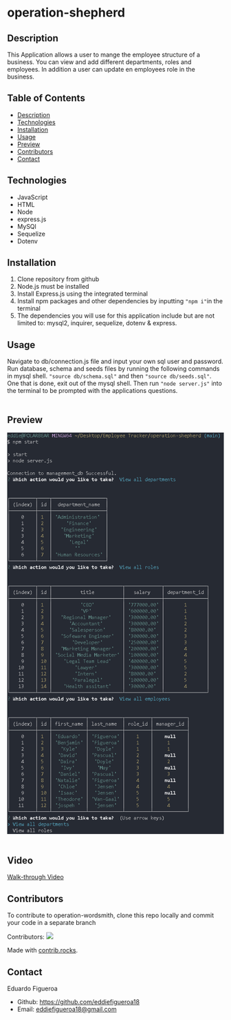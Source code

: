 # operation-shepherd

## Description
This Application allows a user to mange the employee structure of a business. You can view and add different departments, roles and employees. In addition a user can update en employees role in the business. 

## Table of Contents
* [Description](#description)
* [Technologies](#technologies)
* [Installation](#installation)
* [Usage](#usage)
* [Preview](#preview)
* [Contributors](#contributors)
* [Contact](#contact)

## Technologies 
* JavaScript
* HTML
* Node
* express.js
* MySQl
* Sequelize
* Dotenv

## Installation 
1. Clone repository from github 
2. Node.js must be installed
3. Install Express.js using the integrated terminal 
4. Install npm packages and other dependencies by inputting ` "npm i" `in the terminal
5. The dependencies you will use for this application include but are not limited to: mysql2, inquirer, sequelize, dotenv & express.

## Usage
Navigate to db/connection.js file and input your own sql user and password. Run database, schema and seeds files by running the following commands in mysql shell. `"source db/schema.sql"` and then `"source db/seeds.sql"`. One that is done, exit out of the mysql shell. Then run `"node server.js"` into the terminal to be prompted with the applications questions.
<br />
<br />


## Preview
![](./assets/terminal-screenshot.png)
<br />
<br />

## Video 
[Walk-through Video](https://drive.google.com/file/d/1ZT2sNoQgEnLEbwZrC8izjzeTOokW42MD/view)

## Contributors
To contribute to operation-wordsmith, clone this repo locally and commit your code in a separate branch

Contributors:
<a href="https://github.com/eddiefigueroa18/operation-shepherd/graphs/contributors">
  <img src="https://contrib.rocks/image?repo=eddiefigueroa18/operation-shepherd" />
</a>

Made with [contrib.rocks](https://contrib.rocks).

## Contact
Eduardo Figueroa
* Github: https://github.com/eddiefigueroa18
* Email: eddiefigueroa18@gmail.com

